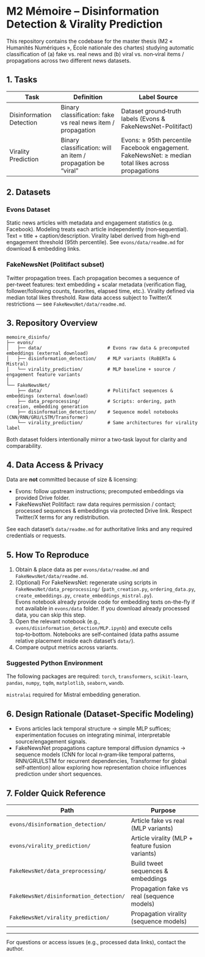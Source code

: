 # M2 Mémoire – Disinformation Detection & Virality Prediction

This repository contains the codebase for the master thesis (M2 « Humanités Numériques », École nationale des chartes) studying automatic classification of (a) fake vs. real news and (b) viral vs. non‑viral items / propagations across two different news datasets. 

## 1. Tasks

| Task | Definition | Label Source |
|------|------------|--------------|
| Disinformation Detection | Binary classification: fake vs real news item / propagation | Dataset ground‑truth labels (Evons & FakeNewsNet-Politifact) |
| Virality Prediction | Binary classification: will an item / propagation be “viral” | Evons: ≥ 95th percentile Facebook engagement. FakeNewsNet: ≥ median total likes across propagations |

## 2. Datasets

### Evons Dataset
Static news articles with metadata and engagement statistics (e.g. Facebook). Modeling treats each article independently (non‑sequential). Text = title + caption/description. Virality label derived from high‑end engagement threshold (95th percentile). See `evons/data/readme.md` for download & embedding links.

### FakeNewsNet (Politifact subset)
Twitter propagation trees. Each propagation becomes a sequence of per‑tweet features: text embedding + scalar metadata (verification flag, follower/following counts, favorites, elapsed time, etc.). Virality defined via median total likes threshold. Raw data access subject to Twitter/X restrictions — see `FakeNewsNet/data/readme.md`.

## 3. Repository Overview

```
memoire_disinfo/
├── evons/
│   ├── data/                        # Evons raw data & precomputed embeddings (external download)
│   ├── disinformation_detection/    # MLP variants (RoBERTa & Mistral)
│   └── virality_prediction/         # MLP baseline + source / engagement feature variants
│
└── FakeNewsNet/
    ├── data/                        # Politifact sequences & embeddings (external download)
    ├── data_preprocessing/          # Scripts: ordering, path creation, embedding generation
    ├── disinformation_detection/    # Sequence model notebooks (CNN/RNN/GRU/LSTM/Transformer)
    └── virality_prediction/         # Same architectures for virality label
```

Both dataset folders intentionally mirror a two‑task layout for clarity and comparability.


## 4. Data Access & Privacy

Data are **not** committed because of size & licensing:
* Evons: follow upstream instructions; precomputed embeddings via provided Drive folder.
* FakeNewsNet Politifact: raw data requires permission / contact; processed sequences & embeddings via protected Drive link. Respect Twitter/X terms for any redistribution.

See each dataset’s `data/readme.md` for authoritative links and any required credentials or requests.


## 5. How To Reproduce

1. Obtain & place data as per `evons/data/readme.md` and `FakeNewsNet/data/readme.md`.
2. (Optional) For FakeNewsNet: regenerate using scripts in `FakeNewsNet/data_preprocessing/` (`path_creation.py`, `ordering_data.py`, `create_embeddings.py`, `create_embeddings_mistral.py`). <br> Evons notebook already provide code for embedding texts on-the-fly if not available in `evons/data` folder. If you download already processed data, you can skip this step.
3. Open the relevant notebook (e.g., `evons/disinformation_detection/MLP.ipynb`) and execute cells top‑to‑bottom. Notebooks are self‑contained (data paths assume relative placement inside each dataset’s `data/`).
4. Compare output metrics across variants.

### Suggested Python Environment 
The following packages are required:
`torch`, `transformers`, `scikit-learn`, `pandas`, `numpy`, `tqdm`, `matplotlib`, `seaborn`, `wandb`. 

`mistralai` required for Mistral embedding generation.

## 6. Design Rationale (Dataset‑Specific Modeling)
* Evons articles lack temporal structure → simple MLP suffices; experimentation focuses on integrating minimal, interpretable source/engagement signals.
* FakeNewsNet propagations capture temporal diffusion dynamics → sequence models (CNN for local n‑gram‑like temporal patterns, RNN/GRU/LSTM for recurrent dependencies, Transformer for global self‑attention) allow exploring how representation choice influences prediction under short sequences.

## 7. Folder Quick Reference

| Path | Purpose |
|------|---------|
| `evons/disinformation_detection/` | Article fake vs real (MLP variants) |
| `evons/virality_prediction/` | Article virality (MLP + feature fusion variants) |
| `FakeNewsNet/data_preprocessing/` | Build tweet sequences & embeddings |
| `FakeNewsNet/disinformation_detection/` | Propagation fake vs real (sequence models) |
| `FakeNewsNet/virality_prediction/` | Propagation virality (sequence models) |


---
For questions or access issues (e.g., processed data links), contact the author.
